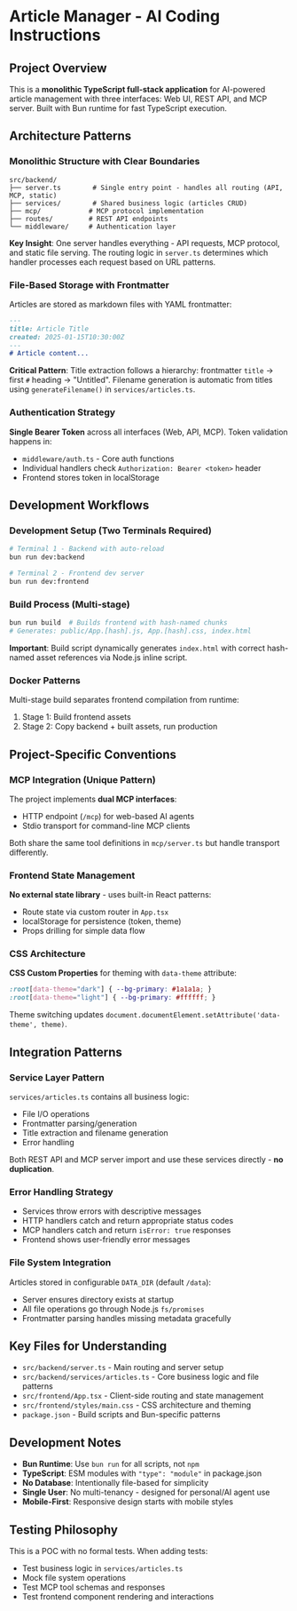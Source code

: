# Article Manager - AI Coding Instructions

## Project Overview
This is a **monolithic TypeScript full-stack application** for AI-powered article management with three interfaces: Web UI, REST API, and MCP server. Built with Bun runtime for fast TypeScript execution.

## Architecture Patterns

### Monolithic Structure with Clear Boundaries
```
src/backend/
├── server.ts        # Single entry point - handles all routing (API, MCP, static)
├── services/        # Shared business logic (articles CRUD)
├── mcp/            # MCP protocol implementation
├── routes/         # REST API endpoints  
└── middleware/     # Authentication layer
```

**Key Insight**: One server handles everything - API requests, MCP protocol, and static file serving. The routing logic in `server.ts` determines which handler processes each request based on URL patterns.

### File-Based Storage with Frontmatter
Articles are stored as markdown files with YAML frontmatter:
```markdown
---
title: Article Title
created: 2025-01-15T10:30:00Z  
---
# Article content...
```

**Critical Pattern**: Title extraction follows a hierarchy: frontmatter `title` → first `#` heading → "Untitled". Filename generation is automatic from titles using `generateFilename()` in `services/articles.ts`.

### Authentication Strategy
**Single Bearer Token** across all interfaces (Web, API, MCP). Token validation happens in:
- `middleware/auth.ts` - Core auth functions
- Individual handlers check `Authorization: Bearer <token>` header
- Frontend stores token in localStorage

## Development Workflows

### Development Setup (Two Terminals Required)
```bash
# Terminal 1 - Backend with auto-reload
bun run dev:backend

# Terminal 2 - Frontend dev server  
bun run dev:frontend
```

### Build Process (Multi-stage)
```bash
bun run build  # Builds frontend with hash-named chunks
# Generates: public/App.[hash].js, App.[hash].css, index.html
```

**Important**: Build script dynamically generates `index.html` with correct hash-named asset references via Node.js inline script.

### Docker Patterns
Multi-stage build separates frontend compilation from runtime:
1. Stage 1: Build frontend assets
2. Stage 2: Copy backend + built assets, run production

## Project-Specific Conventions

### MCP Integration (Unique Pattern)
The project implements **dual MCP interfaces**:
- HTTP endpoint (`/mcp`) for web-based AI agents
- Stdio transport for command-line MCP clients

Both share the same tool definitions in `mcp/server.ts` but handle transport differently.

### Frontend State Management
**No external state library** - uses built-in React patterns:
- Route state via custom router in `App.tsx`
- localStorage for persistence (token, theme)
- Props drilling for simple data flow

### CSS Architecture
**CSS Custom Properties** for theming with `data-theme` attribute:
```css
:root[data-theme="dark"] { --bg-primary: #1a1a1a; }
:root[data-theme="light"] { --bg-primary: #ffffff; }
```

Theme switching updates `document.documentElement.setAttribute('data-theme', theme)`.

## Integration Patterns

### Service Layer Pattern
`services/articles.ts` contains all business logic:
- File I/O operations
- Frontmatter parsing/generation
- Title extraction and filename generation
- Error handling

Both REST API and MCP server import and use these services directly - **no duplication**.

### Error Handling Strategy
- Services throw errors with descriptive messages
- HTTP handlers catch and return appropriate status codes
- MCP handlers catch and return `isError: true` responses
- Frontend shows user-friendly error messages

### File System Integration
Articles stored in configurable `DATA_DIR` (default `/data`):
- Server ensures directory exists at startup
- All file operations go through Node.js `fs/promises`
- Frontmatter parsing handles missing metadata gracefully

## Key Files for Understanding

- `src/backend/server.ts` - Main routing and server setup
- `src/backend/services/articles.ts` - Core business logic and file patterns
- `src/frontend/App.tsx` - Client-side routing and state management
- `src/frontend/styles/main.css` - CSS architecture and theming
- `package.json` - Build scripts and Bun-specific patterns

## Development Notes

- **Bun Runtime**: Use `bun run` for all scripts, not `npm`
- **TypeScript**: ESM modules with `"type": "module"` in package.json
- **No Database**: Intentionally file-based for simplicity
- **Single User**: No multi-tenancy - designed for personal/AI agent use
- **Mobile-First**: Responsive design starts with mobile styles

## Testing Philosophy
This is a POC with no formal tests. When adding tests:
- Test business logic in `services/articles.ts`
- Mock file system operations
- Test MCP tool schemas and responses
- Test frontend component rendering and interactions
